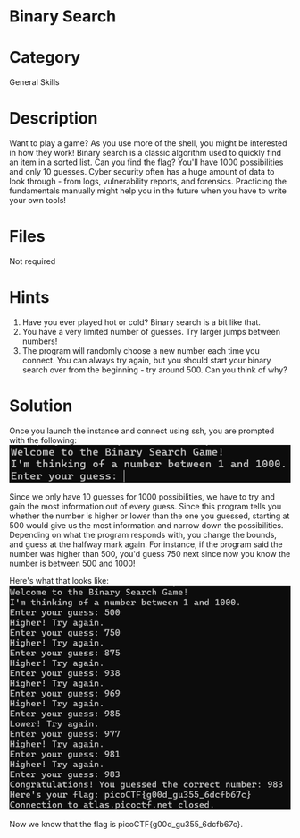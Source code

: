 # Binary Search
# Category
General Skills
# Description
Want to play a game? As you use more of the shell, you might be interested in how they work! Binary search is a classic algorithm used to quickly find an item in a sorted list. Can you find the flag? You'll have 1000 possibilities and only 10 guesses.
Cyber security often has a huge amount of data to look through - from logs, vulnerability reports, and forensics. Practicing the fundamentals manually might help you in the future when you have to write your own tools!
# Files
Not required
# Hints
1. Have you ever played hot or cold? Binary search is a bit like that.
2. You have a very limited number of guesses. Try larger jumps between numbers!
3. The program will randomly choose a new number each time you connect. You can always try again, but you should start your binary search over from the beginning - try around 500. Can you think of why?
# Solution
Once you launch the instance and connect using ssh, you are prompted with the following:
![alt text](image.png)

Since we only have 10 guesses for 1000 possibilities, we have to try and gain the most information out of every guess. Since this program tells you whether the number is higher or lower than the one you guessed, starting at 500 would give us the most information and narrow down the possibilities. Depending on what the program responds with, you change the bounds, and guess at the halfway mark again. For instance, if the program said the number was higher than 500, you'd guess 750 next since now you know the number is between 500 and 1000!

Here's what that looks like:
![alt text](image-1.png)

Now we know that the flag is picoCTF{g00d_gu355_6dcfb67c}.